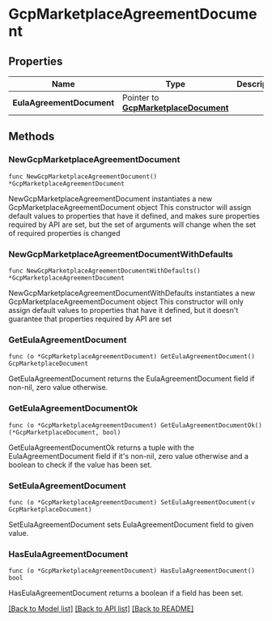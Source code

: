 # GcpMarketplaceAgreementDocument

## Properties

 Name                      | Type                                                               | Description | Notes      
---------------------------|--------------------------------------------------------------------|-------------|------------
 **EulaAgreementDocument** | Pointer to [**GcpMarketplaceDocument**](GcpMarketplaceDocument.md) |             | [optional] 

## Methods

### NewGcpMarketplaceAgreementDocument

`func NewGcpMarketplaceAgreementDocument() *GcpMarketplaceAgreementDocument`

NewGcpMarketplaceAgreementDocument instantiates a new GcpMarketplaceAgreementDocument object
This constructor will assign default values to properties that have it defined,
and makes sure properties required by API are set, but the set of arguments
will change when the set of required properties is changed

### NewGcpMarketplaceAgreementDocumentWithDefaults

`func NewGcpMarketplaceAgreementDocumentWithDefaults() *GcpMarketplaceAgreementDocument`

NewGcpMarketplaceAgreementDocumentWithDefaults instantiates a new GcpMarketplaceAgreementDocument object
This constructor will only assign default values to properties that have it defined,
but it doesn't guarantee that properties required by API are set

### GetEulaAgreementDocument

`func (o *GcpMarketplaceAgreementDocument) GetEulaAgreementDocument() GcpMarketplaceDocument`

GetEulaAgreementDocument returns the EulaAgreementDocument field if non-nil, zero value otherwise.

### GetEulaAgreementDocumentOk

`func (o *GcpMarketplaceAgreementDocument) GetEulaAgreementDocumentOk() (*GcpMarketplaceDocument, bool)`

GetEulaAgreementDocumentOk returns a tuple with the EulaAgreementDocument field if it's non-nil, zero value otherwise
and a boolean to check if the value has been set.

### SetEulaAgreementDocument

`func (o *GcpMarketplaceAgreementDocument) SetEulaAgreementDocument(v GcpMarketplaceDocument)`

SetEulaAgreementDocument sets EulaAgreementDocument field to given value.

### HasEulaAgreementDocument

`func (o *GcpMarketplaceAgreementDocument) HasEulaAgreementDocument() bool`

HasEulaAgreementDocument returns a boolean if a field has been set.

[[Back to Model list]](../README.md#documentation-for-models) [[Back to API list]](../README.md#documentation-for-api-endpoints) [[Back to README]](../README.md)


